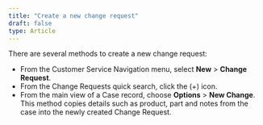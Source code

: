 ```yaml
---
title: "Create a new change request"
draft: false
type: Article
---
```




There are several methods to create a new change request:
* From the Customer Service Navigation menu, select **New** > **Change Request**.
* From the Change Requests quick search, click the (+) icon.
* From the main view of a Case record, choose **Options** > **New Change**. This method copies details such as product, part and notes from the case into the newly created Change Request. 
